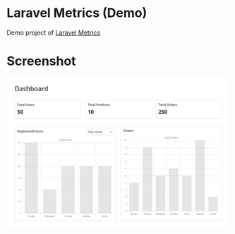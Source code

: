 # Laravel Metrics (Demo)

Demo project of [Laravel Metrics](https://github.com/eliseekn/laravel-metrics)

# Screenshot

![Laravel Metrics Demo](https://github.com/eliseekn/laravel-metrics-demo/blob/main/preview.png "Preview")